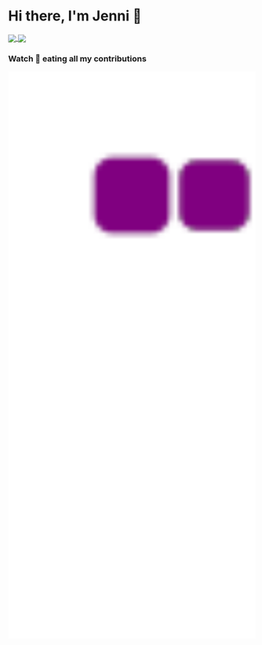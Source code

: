 # Hi there, I'm Jenni 👋


<a href="https://github.com/jenniaylis">
  <img align="center" src="https://github-readme-stats.vercel.app/api/top-langs/?username=jenniaylis&layout=compact&theme=buefy" height="160" />
</a>
<a href="https://github.com/jenniaylis">
  <img align="center" src="https://github-readme-stats.vercel.app/api/?username=jenniaylis&show_icons=true&theme=buefy&count_private=true" height="160" />
</a>

### Watch 🐍 eating all my contributions
<img src="https://github.com/jenniaylis/jenniaylis/blob/output/github-contribution-grid-snake.gif" width="800"/>

